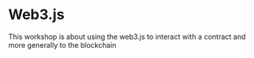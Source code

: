 # Web3.js

This workshop is about using the web3.js to interact with a contract and more generally to the blockchain
